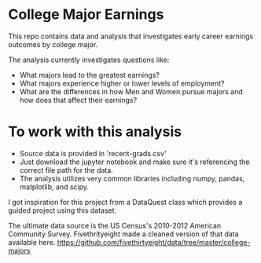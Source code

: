 # College Major Earnings

This repo contains data and analysis that investigates early career earnings outcomes by college major.

The analysis currently investigates questions like:
- What majors lead to the greatest earnings? 
- What majors experience higher or lower levels of employment? 
- What are the differences in how Men and Women pursue majors and how does that affect their earnings?

# To work with this analysis
- Source data is provided in 'recent-grads.csv'
- Just download the jupyter notebook and make sure it's referencing the correct file path for the data.
- The analysis utilizes very common libraries including numpy, pandas, matplotlib, and scipy.

I got inspiration for this project from a DataQuest class which provides a guided project using this dataset.

The ultimate data source is the US Census's 2010-2012 American Community Survey.
Fivethrityeight made a cleaned version of that data available here. 
https://github.com/fivethirtyeight/data/tree/master/college-majors
